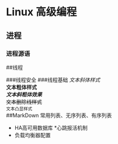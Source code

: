# Linux 高级编程

## 进程

### 进程源语

##线程

###线程安全
###线程基础
*文本斜体样式*</br>
**文本粗体样式**</br>
***文本斜粗体效果***</br>
~~文本删除线样式~~</br>
`文本凸显样式`</br>
##MarkDown 常用列表、无序列表、有序列表
* HA高可用数据库
	*心跳报活机制
* 负载均衡器配置

